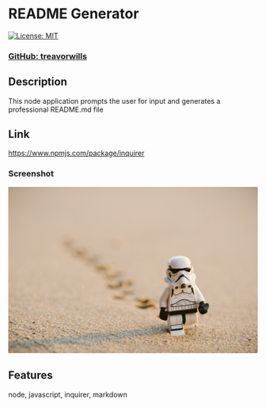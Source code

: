# README Generator
  [![License: MIT](https://img.shields.io/badge/License-MIT-yellow.svg)](https://opensource.org/licenses/MIT)
### [ GitHub: treavorwills ]( https://github.com/treavorwills )
## Description
This node application prompts the user for input and generates a professional README.md file
## Link
[ https://www.npmjs.com/package/inquirer ]( https://www.npmjs.com/package/inquirer )


### Screenshot
![alt text](../assets/images/screenshot.png)

## Features
node, javascript, inquirer, markdown